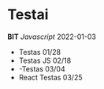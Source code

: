 # Testai
**BIT**
*Javascript* 2022-01-03

- Testas 01/28
- Testas JS 02/18
- -Testas 03/04
- React Testas 03/25
